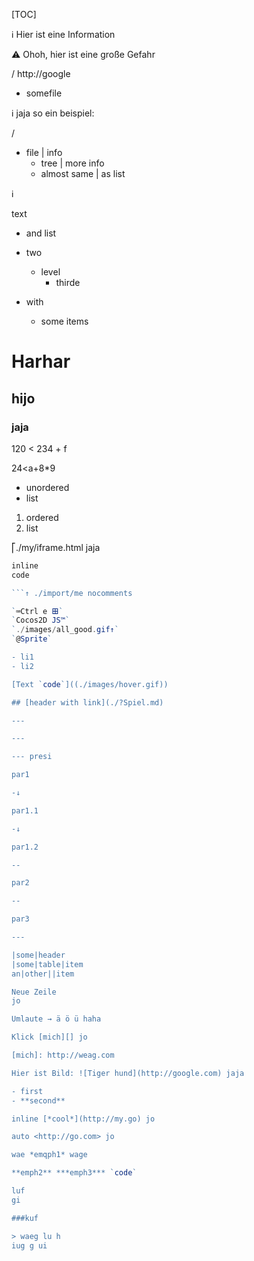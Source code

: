 [TOC]

ℹ Hier ist
eine Information

⚠ Ohoh, hier ist eine große Gefahr

/ http://google
- somefile

ℹ
jaja so ein beispiel:

/
- file | info
  - tree | more info
  - almost same | as list

ℹ

text
- and list

- two
  - level
    - thirde
- with
  - some items

# Harhar
## hijo
### jaja

120 < 234 + f

24<a+8*9

- unordered
- list

1. ordered
2. list

⎡./my/iframe.html jaja

```apache
inline
code
```

```js
```↑ ./import/me nocomments

`⌨Ctrl e 𐌎`
`Cocos2D JS™`
`./images/all_good.gif↑`
`@Sprite`

- li1
- li2

[Text `code`]((./images/hover.gif))

## [header with link](./?Spiel.md)

---

---

--- presi

par1

-↓

par1.1

-↓

par1.2

--

par2

--

par3

---

|some|header
|some|table|item
an|other||item

Neue Zeile  
jo

Umlaute → ä ö ü haha

Klick [mich][] jo

[mich]: http://weag.com

Hier ist Bild: ![Tiger hund](http://google.com) jaja

- first
- **second**

inline [*cool*](http://my.go) jo

auto <http://go.com> jo

wae *emqph1* wage

**emph2** ***emph3*** `code`

luf
gi

###kuf

> waeg lu h
iug g ui

